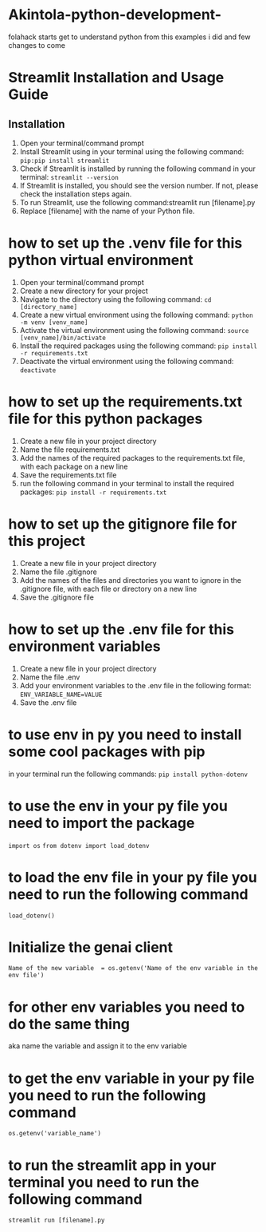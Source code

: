 # Akintola-python-development-
folahack starts
get to understand python from this examples i did
and few changes to come 


# Streamlit Installation and Usage Guide

## Installation
1. Open your terminal/command prompt
2. Install Streamlit using in your terminal using the following command:
`pip:pip install streamlit`
3. Check if Streamlit is installed by running the following command in your terminal:
`streamlit --version`
4. If Streamlit is installed, you should see the version number. If not, please check the installation steps again.
5. To run Streamlit, use the following command:streamlit run [filename].py
6. Replace [filename] with the name of your Python file.

# how to set up the .venv file for this  python virtual environment
1. Open your terminal/command prompt
2. Create a new directory for your project
3. Navigate to the directory using the following command:
`cd [directory_name]`
4. Create a new virtual environment using the following command:
`python -m venv [venv_name]`
5. Activate the virtual environment using the following command:
`source [venv_name]/bin/activate`
6. Install the required packages using the following command:
`pip install -r requirements.txt`
7. Deactivate the virtual environment using the following command:
`deactivate`

# how to set up the requirements.txt file for this python packages
1. Create a new file in your project directory
2. Name the file requirements.txt
3. Add the names of the required packages to the requirements.txt file, with each package on a new line
4. Save the requirements.txt file
5. run the following command in your terminal to install the required packages:
`pip install -r requirements.txt`

# how to set up the gitignore file for this project
1. Create a new file in your project directory
2. Name the file .gitignore
3. Add the names of the files and directories you want to ignore in the .gitignore file, with each file or directory on a new line
4. Save the .gitignore file




# how to set up the .env file for this environment variables
1. Create a new file in your project directory
2. Name the file .env
3. Add your environment variables to the .env file in the following format:
`ENV_VARIABLE_NAME=VALUE`
4. Save the .env file


# to use env in py you need to install some cool packages with pip

in your terminal run the following commands:
`pip install python-dotenv`

# to use the env in your py file you need to import the package
`import os`
`from dotenv import load_dotenv`

# to load the env file in your py file you need to run the following command
`load_dotenv()`

# Initialize the genai client
`Name of the new variable  = os.getenv('Name of the env variable in the env file')`
# for other env variables you need to do the same thing
aka name the variable and assign it to the env variable

# to get the env variable in your py file you need to run the following command
`os.getenv('variable_name')`

# to run the streamlit app in your terminal you need to run the following command
`streamlit run [filename].py`

